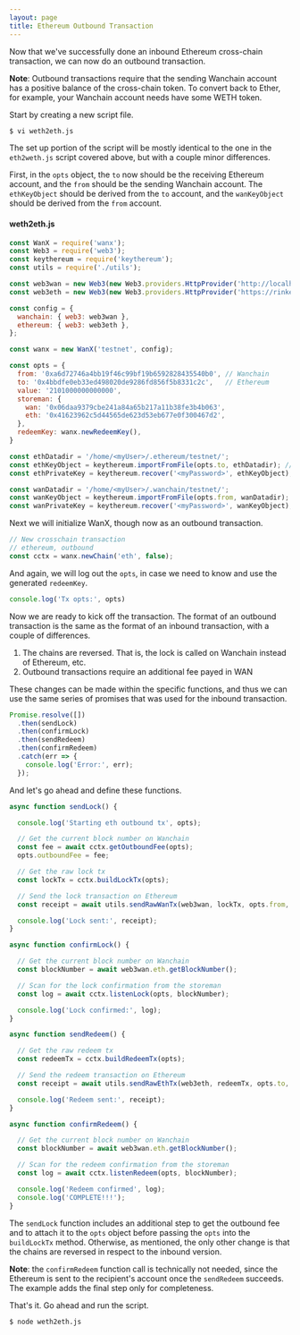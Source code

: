 ```yaml
---
layout: page
title: Ethereum Outbound Transaction
---
```


Now that we've successfully done an inbound Ethereum cross-chain transaction,
we can now do an outbound transaction.

<div class="alert alert-info">
  <b>Note</b>: Outbound transactions require that the sending Wanchain account
  has a positive balance of the cross-chain token. To convert back to Ether,
  for example, your Wanchain account needs have some WETH token.
</div>

Start by creating a new script file.

```bash
$ vi weth2eth.js
```

The set up portion of the script will be mostly identical to the one in the
`eth2weth.js` script covered above, but with a couple minor differences.

First, in the `opts` object, the `to` now should be the receiving Ethereum
account, and the `from` should be the sending Wanchain account. The
`ethKeyObject` should be derived from the `to` account, and the `wanKeyObject`
should be derived from the `from` account.

#### weth2eth.js
```js
const WanX = require('wanx');
const Web3 = require('web3');
const keythereum = require('keythereum');
const utils = require('./utils');

const web3wan = new Web3(new Web3.providers.HttpProvider('http://localhost:18545'));
const web3eth = new Web3(new Web3.providers.HttpProvider('https://rinkeby.infura.io/<myToken>');

const config = {
  wanchain: { web3: web3wan },
  ethereum: { web3: web3eth },
};

const wanx = new WanX('testnet', config);

const opts = {
  from: '0xa6d72746a4bb19f46c99bf19b6592828435540b0', // Wanchain
  to: '0x4bbdfe0eb33ed498020de9286fd856f5b8331c2c',   // Ethereum
  value: '2101000000000000',
  storeman: {
    wan: '0x06daa9379cbe241a84a65b217a11b38fe3b4b063',
    eth: '0x41623962c5d44565de623d53eb677e0f300467d2',
  },
  redeemKey: wanx.newRedeemKey(),
}

const ethDatadir = '/home/<myUser>/.ethereum/testnet/';
const ethKeyObject = keythereum.importFromFile(opts.to, ethDatadir); // Use `to` address
const ethPrivateKey = keythereum.recover('<myPassword>', ethKeyObject);

const wanDatadir = '/home/<myUser>/.wanchain/testnet/';
const wanKeyObject = keythereum.importFromFile(opts.from, wanDatadir); // Use `from` address
const wanPrivateKey = keythereum.recover('<myPassword>', wanKeyObject);
```

Next we will initialize WanX, though now as an outbound transaction.

```js
// New crosschain transaction
// ethereum, outbound
const cctx = wanx.newChain('eth', false);
```

And again, we will log out the `opts`, in case we need to know and use the
generated `redeemKey`.

```js
console.log('Tx opts:', opts)
```

Now we are ready to kick off the transaction. The format of an outbound
transaction is the same as the format of an inbound transaction, with a couple
of differences.
1. The chains are reversed. That is, the lock is called on Wanchain instead of
   Ethereum, etc.
2. Outbound transactions require an additional fee payed in WAN

These changes can be made within the specific functions, and thus we can use
the same series of promises that was used for the inbound transaction.

```js
Promise.resolve([])
  .then(sendLock)
  .then(confirmLock)
  .then(sendRedeem)
  .then(confirmRedeem)
  .catch(err => {
    console.log('Error:', err);
  });
```

And let's go ahead and define these functions.

```js
async function sendLock() {

  console.log('Starting eth outbound tx', opts);

  // Get the current block number on Wanchain
  const fee = await cctx.getOutboundFee(opts);
  opts.outboundFee = fee;

  // Get the raw lock tx
  const lockTx = cctx.buildLockTx(opts);

  // Send the lock transaction on Ethereum
  const receipt = await utils.sendRawWanTx(web3wan, lockTx, opts.from, wanPrivateKey)

  console.log('Lock sent:', receipt);
}

async function confirmLock() {

  // Get the current block number on Wanchain
  const blockNumber = await web3wan.eth.getBlockNumber();

  // Scan for the lock confirmation from the storeman
  const log = await cctx.listenLock(opts, blockNumber);

  console.log('Lock confirmed:', log);
}

async function sendRedeem() {

  // Get the raw redeem tx
  const redeemTx = cctx.buildRedeemTx(opts);

  // Send the redeem transaction on Ethereum
  const receipt = await utils.sendRawEthTx(web3eth, redeemTx, opts.to, ethPrivateKey);

  console.log('Redeem sent:', receipt);
}

async function confirmRedeem() {

  // Get the current block number on Wanchain
  const blockNumber = await web3wan.eth.getBlockNumber();

  // Scan for the redeem confirmation from the storeman
  const log = await cctx.listenRedeem(opts, blockNumber);

  console.log('Redeem confirmed', log);
  console.log('COMPLETE!!!');
}
```

The `sendLock` function includes an additional step to get the outbound fee and
to attach it to the `opts` object before passing the `opts` into the
`buildLockTx` method. Otherwise, as mentioned, the only other change is that
the chains are reversed in respect to the inbound version.

<div class="alert alert-info">
  <b>Note</b>: the <code>confirmRedeem</code> function call is technically not
  needed, since the Ethereum is sent to the recipient's account once the
  <code>sendRedeem</code> succeeds. The example adds the final step only for
  completeness.
</div>

That's it. Go ahead and run the script.

```bash
$ node weth2eth.js
```
